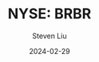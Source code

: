 ---
type: "report"
paper: "BRBR_Steven_Liu.pdf"
author: "Steven Liu"
company: "BellRing Brands"
date: "2024-02-29"
summary: "BellRing Brands, Inc. specializes in delivering a range of nutritional products within the United States. The company supplies ready-to-drink protein shakes, additional ready-to-drink beverages, powders, nutrition bars, and various other itemsthat are primarily marketed under the Premier Protein and Dymatize brands. Distribution channels include club, food, drug, mass, eCommerce, specialty, and convenience outlets."
title: "NYSE: BRBR"
---
